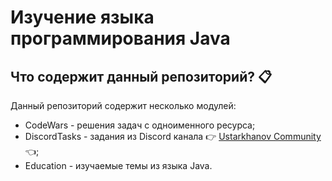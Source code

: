 # Изучение языка программирования Java

## Что содержит данный репозиторий? :clipboard:
Данный репозиторий содержит несколько модулей:
- CodeWars - решения задач с одноименного ресурса;
- DiscordTasks - задания из Discord канала :point_right: [Ustarkhanov Community](https://discord.gg/eMdEvzW9) :point_left:;
- Education - изучаемые темы из языка Java.

